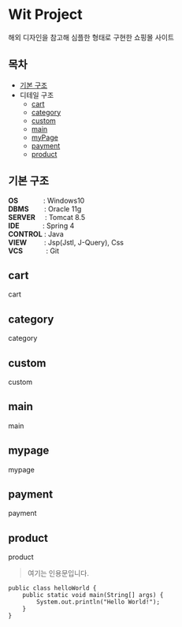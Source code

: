# Wit Project
해외 디자인을 참고해 심플한 형태로 구현한 쇼핑몰 사이트


## 목차
- [기본 구조](#기본-구조)
- 디테일 구조
  - [cart](#cart)
  - [category](#category)
  - [custom](#custom)
  - [main](#main)
  - [myPage](#mypage)
  - [payment](#payment)
  - [product](#product)


## 기본 구조
**OS** &nbsp; &nbsp; &nbsp; &nbsp; &nbsp; &nbsp; : Windows10<br>
**DBMS** &nbsp; &nbsp; &nbsp;&nbsp; : Oracle 11g<br>
**SERVER** &nbsp; &nbsp; : Tomcat 8.5<br>
**IDE** &nbsp; &nbsp; &nbsp; &nbsp; &nbsp;&nbsp; : Spring 4<br>
**CONTROL** : Java<br>
**VIEW** &nbsp; &nbsp; &nbsp; &nbsp; : Jsp(Jstl, J-Query), Css<br>
**VCS** &nbsp; &nbsp; &nbsp; &nbsp; &nbsp;&nbsp; : Git<br>

## cart
cart

## category
category

## custom
custom

## main
main

## mypage
mypage

## payment
payment

## product
product

> 여기는 인용문입니다.
```
public class helloWorld {
	public static void main(String[] args) {
		System.out.println("Hello World!");
	} 
}
```
